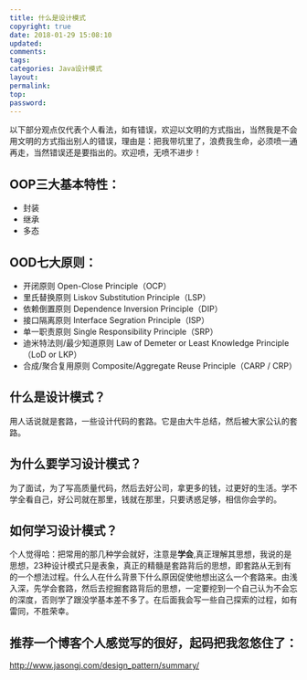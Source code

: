 ```yaml
---
title: 什么是设计模式
copyright: true
date: 2018-01-29 15:08:10
updated:
comments:
tags:
categories: Java设计模式
layout:
permalink:
top:
password:
---
```


以下部分观点仅代表个人看法，如有错误，欢迎以文明的方式指出，当然我是不会用文明的方式指出别人的错误，理由是：把我带坑里了，浪费我生命，必须喷一通再走，当然错误还是要指出的。欢迎喷，无喷不进步！

<!-- more -->

## OOP三大基本特性：
* 封装
* 继承
* 多态

## OOD七大原则：
* 开闭原则 Open-Close Principle（OCP）
* 里氏替换原则 Liskov Substitution Principle（LSP）
* 依赖倒置原则 Dependence Inversion Principle（DIP）
* 接口隔离原则 Interface Segration Principle（ISP）
* 单一职责原则 Single Responsibility Principle（SRP）
* 迪米特法则/最少知道原则 Law of Demeter or Least Knowledge Principle（LoD or LKP）
* 合成/聚合复用原则 Composite/Aggregate Reuse Principle（CARP / CRP）

## 什么是设计模式？
用人话说就是套路，一些设计代码的套路。它是由大牛总结，然后被大家公认的套路。

## 为什么要学习设计模式？
为了面试，为了写高质量代码，然后去好公司，拿更多的钱，过更好的生活。学不学全看自己，好公司就在那里，钱就在那里，只要诱惑足够，相信你会学的。

## 如何学习设计模式？
个人觉得哈：把常用的那几种学会就好，注意是<b>学会</b>,真正理解其思想，我说的是思想，23种设计模式只是表象，真正的精髓是套路背后的思想，即套路从无到有的一个想法过程。什么人在什么背景下什么原因促使他想出这么一个套路来。由浅入深，先学会套路，然后去挖掘套路背后的思想，一定要挖到一个自己认为不会忘的深度，否则学了跟没学基本差不多了。在后面我会写一些自己探索的过程，如有雷同，不胜荣幸。

## 推荐一个博客个人感觉写的很好，起码把我忽悠住了：
http://www.jasongj.com/design_pattern/summary/
